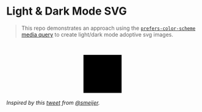# Light & Dark Mode SVG

> This repo demonstrates an approach using the [`prefers-color-scheme` media query](https://developer.mozilla.org/en-US/docs/Web/CSS/@media/prefers-color-scheme) to create light/dark mode adoptive svg images.

<br />

<p align="center">
  <img src="./image.svg" width="100" height="100" alt="A black/white box based on light/dark mode" />
</p>

_Inspired by this [tweet](https://twitter.com/meijer_s/status/1712411644997824597) from [@smeijer](https://github.com/smeijer)._